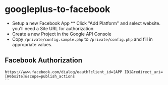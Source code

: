 # googleplus-to-facebook
* Setup a new Facebook App
** Click "Add Platform" and select website. you'll need a Site URL for authorization
* Create a new Project in the Google API Console
* Copy `/private/config.sample.php` to `/private/config.php` and fill in appropriate values.

## Facebook Authorization
```
https://www.facebook.com/dialog/oauth?client_id=[APP ID]&redirect_uri=[Website]&scope=publish_actions
``
